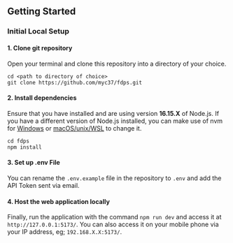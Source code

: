 ## Getting Started

### Initial Local Setup

#### 1. Clone git repository

Open your terminal and clone this repository into a directory of your choice.
```
cd <path to directory of choice>
git clone https://github.com/myc37/fdps.git
```

#### 2. Install dependencies

Ensure that you have installed and are using version **16.15.X** of Node.js. 
If you have a different version of Node.js installed, you can make use of nvm for [Windows](https://github.com/coreybutler/nvm-windows) or [macOS/unix/WSL](https://github.com/nvm-sh/nvm) to change it.
```
cd fdps
npm install
```

#### 3. Set up .env File

You can rename the `.env.example` file in the repository to `.env` and add the API Token sent via email.

#### 4. Host the web application locally

Finally, run the application with the command `npm run dev` and access it at `http://127.0.0.1:5173/`.
You can also access it on your mobile phone via your IP address, eg; `192.168.X.X:5173/`.
